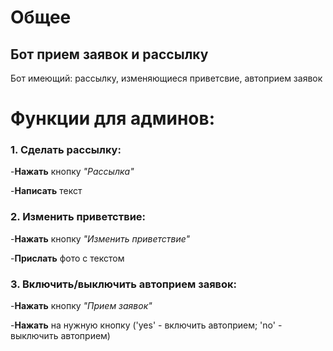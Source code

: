 # Общее
## Бот прием заявок и рассылку
Бот имеющий: рассылку, изменяющиеся приветсвие, автоприем заявок 

# Функции для админов:
### 1. Сделать рассылку:
-**Нажать** кнопку _"Рассылка"_

-**Написать** текст
   
### 2. Изменить приветствие:
-**Нажать** кнопку _"Изменить приветствие"_

-**Прислать** фото с текстом

### 3. Включить/выключить автоприем заявок:
-**Нажать** кнопку _"Прием заявок"_

-**Нажать** на нужную кнопку ('yes' - включить автоприем; 'no' - выключить автоприем)







